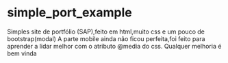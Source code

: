 # simple_port_example
Simples site de portfólio (SAP),feito em html,muito css e um pouco de bootstrap(modal)
A parte mobile ainda não ficou perfeita,foi feito para aprender a lidar melhor com o atributo @media do css.
Qualquer melhoria é bem vinda
